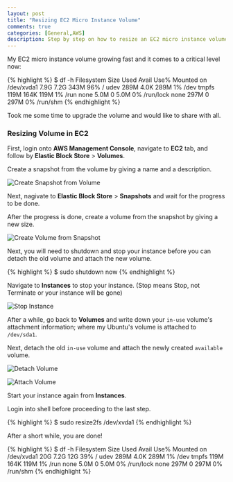 ```yaml
---
layout: post
title: "Resizing EC2 Micro Instance Volume"
comments: true
categories: [General,AWS]
description: Step by step on how to resize an EC2 micro instance volume on Amazon Web Services (AWS).
---
```

My EC2 micro instance volume growing fast and it comes to a critical level now:

{% highlight %}
$ df -h
Filesystem            Size  Used Avail Use% Mounted on
/dev/xvda1            7.9G  7.2G  343M  96% /
udev                  289M  4.0K  289M   1% /dev
tmpfs                 119M  164K  119M   1% /run
none                  5.0M     0  5.0M   0% /run/lock
none                  297M     0  297M   0% /run/shm
{% endhighlight %}

Took me some time to upgrade the volume and would like to share with all.

### Resizing Volume in EC2

First, login onto **AWS Management Console**, navigate to **EC2** tab, and follow by **Elastic Block Store** > **Volumes**.

Create a snapshot from the volume by giving a name and a description.

![Create Snapshot from Volume](http://s3.kcblog.net/images/create-snapshot-from-volume.png)

Next, nagivate to **Elastic Block Store** > **Snapshots** and wait for the progress to be done.

After the progress is done, create a volume from the snapshot by giving a new size.

![Create Volume from Snapshot](http://s3.kcblog.net/images/create-volume-from-snapshot.png)

Next, you will need to shutdown and stop your instance before you can detach the old volume and attach the new volume.

{% highlight %}
$ sudo shutdown now
{% endhighlight %}

Navigate to **Instances** to stop your instance. (Stop means Stop, not Terminate or your instance will be gone)

![Stop Instance](http://s3.kcblog.net/images/stop-instance.png)

After a while, go back to **Volumes** and write down your `in-use` volume's attachment information; where my Ubuntu's volume is attached to `/dev/sda1`.

Next, detach the old `in-use` volume and attach the newly created `available` volume.

![Detach Volume](http://s3.kcblog.net/images/detach-volume.png)

![Attach Volume](http://s3.kcblog.net/images/attach-volume.png)

Start your instance again from **Instances**.

Login into shell before proceeding to the last step.

{% highlight %}
$ sudo resize2fs /dev/xvda1
{% endhighlight %}

After a short while, you are done!

{% highlight %}
$ df -h
Filesystem            Size  Used Avail Use% Mounted on
/dev/xvda1             20G  7.2G   12G  39% /
udev                  289M  4.0K  289M   1% /dev
tmpfs                 119M  164K  119M   1% /run
none                  5.0M     0  5.0M   0% /run/lock
none                  297M     0  297M   0% /run/shm
{% endhighlight %}
